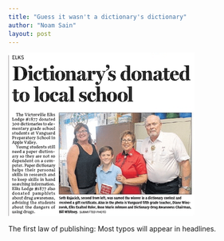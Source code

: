 ```yaml
---
title: "Guess it wasn't a dictionary's dictionary"
author: "Noam Sain"
layout: post
---
```


![Dictionary's donated](/assets/2015/2015-10-dictionaries-donated.png)

The first law of publishing: Most typos will appear in headlines.
